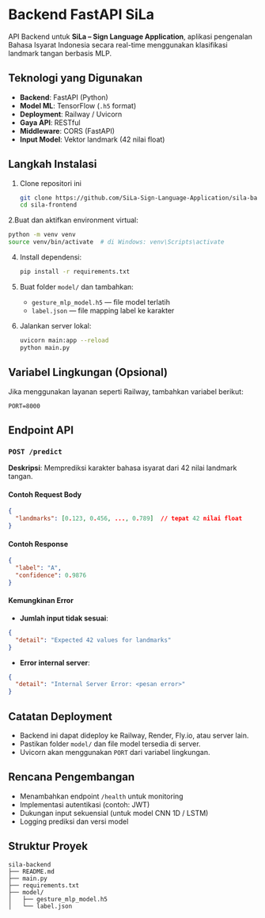 # Backend FastAPI SiLa

API Backend untuk **SiLa – Sign Language Application**, aplikasi pengenalan Bahasa Isyarat Indonesia secara real-time menggunakan klasifikasi landmark tangan berbasis MLP.

## Teknologi yang Digunakan

- **Backend**: FastAPI (Python)
- **Model ML**: TensorFlow (`.h5` format)
- **Deployment**: Railway / Uvicorn
- **Gaya API**: RESTful
- **Middleware**: CORS (FastAPI)
- **Input Model**: Vektor landmark (42 nilai float)

## Langkah Instalasi

1. Clone repositori ini
   ```bash
   git clone https://github.com/SiLa-Sign-Language-Application/sila-backend.git
   cd sila-frontend
   ```
2.Buat dan aktifkan environment virtual:
   ```bash
   python -m venv venv
   source venv/bin/activate  # di Windows: venv\Scripts\activate
   ```
4. Install dependensi:
   ```bash
   pip install -r requirements.txt
   ```
5. Buat folder `model/` dan tambahkan:
   - `gesture_mlp_model.h5` — file model terlatih
   - `label.json` — file mapping label ke karakter

6. Jalankan server lokal:
   ```bash
   uvicorn main:app --reload
   python main.py
   ```

## Variabel Lingkungan (Opsional)

Jika menggunakan layanan seperti Railway, tambahkan variabel berikut:

```
PORT=8000
```

## Endpoint API

### `POST /predict`

**Deskripsi**: Memprediksi karakter bahasa isyarat dari 42 nilai landmark tangan.

#### Contoh Request Body

```json
{
  "landmarks": [0.123, 0.456, ..., 0.789]  // tepat 42 nilai float
}
```

#### Contoh Response

```json
{
  "label": "A",
  "confidence": 0.9876
}
```

#### Kemungkinan Error

- **Jumlah input tidak sesuai**:
```json
{
  "detail": "Expected 42 values for landmarks"
}
```

- **Error internal server**:
```json
{
  "detail": "Internal Server Error: <pesan error>"
}
```

## Catatan Deployment

- Backend ini dapat dideploy ke Railway, Render, Fly.io, atau server lain.
- Pastikan folder `model/` dan file model tersedia di server.
- Uvicorn akan menggunakan `PORT` dari variabel lingkungan.

## Rencana Pengembangan

- Menambahkan endpoint `/health` untuk monitoring
- Implementasi autentikasi (contoh: JWT)
- Dukungan input sekuensial (untuk model CNN 1D / LSTM)
- Logging prediksi dan versi model

## Struktur Proyek

```
sila-backend
├── README.md
├── main.py
├── requirements.txt
├── model/
│   ├── gesture_mlp_model.h5
│   └── label.json
```
